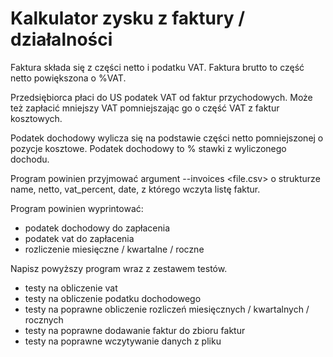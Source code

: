 # Kalkulator zysku z faktury / działalności
Faktura składa się z części netto i podatku VAT. Faktura brutto to część netto powiększona o %VAT.

Przedsiębiorca płaci do US podatek VAT od faktur przychodowych. Może też zapłacić mniejszy VAT pomniejszając go o część VAT z faktur kosztowych.

Podatek dochodowy wylicza się na podstawie części netto pomniejszonej o pozycje kosztowe. Podatek dochodowy to % stawki z wyliczonego dochodu.

Program powinien przyjmować argument --invoices <file.csv> o strukturze
name, netto, vat_percent, date, z którego wczyta listę faktur.

Program powinien wyprintować:
* podatek dochodowy do zapłacenia
* podatek vat do zapłacenia
* rozliczenie miesięczne / kwartalne / roczne

Napisz powyższy program wraz z zestawem testów.

* testy na obliczenie vat
* testy na obliczenie podatku dochodowego
* testy na poprawne obliczenie rozliczeń miesięcznych / kwartalnych / rocznych
* testy na poprawne dodawanie faktur do zbioru faktur
* testy na poprawne wczytywanie danych z pliku
